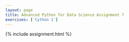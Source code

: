 ```yaml
---
layout: page
title: Advanced Python for Data Science Assignment 7
exercises: ['Cython 1']
---
```


{% include assignment.html %}
